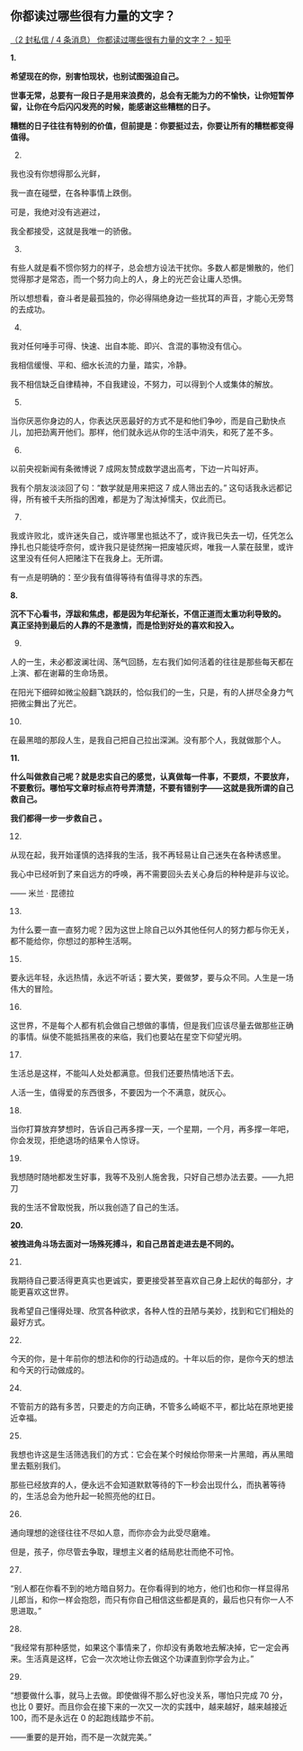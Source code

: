 ## 你都读过哪些很有力量的文字？
[（2 封私信 / 4 条消息） 你都读过哪些很有力量的文字？ - 知乎](https://www.zhihu.com/question/549563682/answer/2677227658)

 **1.**

**希望现在的你，别害怕现状，也别试图强迫自己。**

**世事无常，总要有一段日子是用来浪费的，总会有无能为力的不愉快，让你短暂停留，让你在今后闪闪发亮的时候，能感谢这些糟糕的日子。**

**糟糕的日子往往有特别的价值，但前提是：你要挺过去，你要让所有的糟糕都变得值得。**

2.

我也没有你想得那么光鲜，

我一直在碰壁，在各种事情上跌倒。

可是，我绝对没有逃避过，

我全都接受，这就是我唯一的骄傲。

3.

有些人就是看不惯你努力的样子，总会想方设法干扰你。多数人都是懒散的，他们觉得那才是常态，而一个努力向上的人，身上的光芒会让庸人恐惧。

所以想想看，奋斗者是最孤独的，你必得隔绝身边一些扰耳的声音，才能心无旁骛的去成功。

4.

我对任何唾手可得、快速、出自本能、即兴、含混的事物没有信心。

我相信缓慢、平和、细水长流的力量，踏实，冷静。

我不相信缺乏自律精神，不自我建设，不努力，可以得到个人或集体的解放。

5.

当你厌恶你身边的人，你表达厌恶最好的方式不是和他们争吵，而是自己勤快点儿，加把劲离开他们。那样，他们就永远从你的生活中消失，和死了差不多。

6.

以前央视新闻有条微博说 7 成网友赞成数学退出高考，下边一片叫好声。

我有个朋友淡淡回了句：“数学就是用来把这 7 成人筛出去的。” 这句话我永远都记得，所有被千夫所指的困难，都是为了淘汰掉懦夫，仅此而已。

7.

我或许败北，或许迷失自己，或许哪里也抵达不了，或许我已失去一切，任凭怎么挣扎也只能徒呼奈何，或许我只是徒然掬一把废墟灰烬，唯我一人蒙在鼓里，或许这里没有任何人把赌注下在我身上。无所谓。

有一点是明确的：至少我有值得等待有值得寻求的东西。

**8.**

**沉不下心看书，浮跋和焦虑，都是因为年纪渐长，不信正道而太重功利导致的。 真正坚持到最后的人靠的不是激情，而是恰到好处的喜欢和投入。**

9.

人的一生，未必都波澜壮阔、荡气回肠，左右我们如何活着的往往是那些每天都在上演、都在谢幕的生命场景。

在阳光下细碎如微尘般翻飞跳跃的，恰似我们的一生，只是，有的人拼尽全身力气把微尘舞出了光芒。

10.

在最黑暗的那段人生，是我自己把自己拉出深渊。没有那个人，我就做那个人。

**11.**

**什么叫做救自己呢？就是忠实自己的感觉，认真做每一件事，不要烦，不要放弃，不要敷衍。哪怕写文章时标点符号弄清楚，不要有错别字——这就是我所谓的自己救自己。**

**我们都得一步一步救自己 。**


12.

从现在起，我开始谨慎的选择我的生活，我不再轻易让自己迷失在各种诱惑里。

我心中已经听到了来自远方的呼唤，再不需要回头去关心身后的种种是非与议论。

—— 米兰 · 昆德拉

13.

为什么要一直一直努力呢？因为这世上除自己以外其他任何人的努力都与你无关，都不能给你，你想过的那种生活啊。

15.

要永远年轻，永远热情，永远不听话；要大笑，要做梦，要与众不同。人生是一场伟大的冒险。


16.

这世界，不是每个人都有机会做自己想做的事情，但是我们应该尽量去做那些正确的事情。纵使不能抵挡黑夜的来临，我们也要站在星空下仰望光明。


17.

生活总是这样，不能叫人处处都满意。但我们还要热情地活下去。

人活一生，值得爱的东西很多，不要因为一个不满意，就灰心。


18.

当你打算放弃梦想时，告诉自己再多撑一天，一个星期，一个月，再多撑一年吧，你会发现，拒绝退场的结果令人惊讶。


19.

我想随时随地都发生好事，我等不及别人施舍我，只好自己想办法去要。——九把刀

我的生活不曾取悦我，所以我创造了自己的生活。


**20.**

**被拽进角斗场去面对一场殊死搏斗，和自己昂首走进去是不同的。**


21.

我期待自己要活得更真实也更诚实，要更接受甚至喜欢自己身上起伏的每部分，才能更喜欢这世界。

我希望自己懂得处理、欣赏各种欲求，各种人性的丑陋与美妙，找到和它们相处的最好方式。


22.

今天的你，是十年前你的想法和你的行动造成的。十年以后的你，是你今天的想法和今天的行动做成的。


24.

不管前方的路有多苦，只要走的方向正确，不管多么崎岖不平，都比站在原地更接近幸福。


25.

我想也许这是生活筛选我们的方式：它会在某个时候给你带来一片黑暗，再从黑暗里去甄别我们。

那些已经放弃的人，便永远不会知道默默等待的下一秒会出现什么，而执著等待的，生活总会为他升起一轮照亮他的红日。


26.

通向理想的途径往往不尽如人意，而你亦会为此受尽磨难。

但是，孩子，你尽管去争取，理想主义者的结局悲壮而绝不可怜。

27.

“别人都在你看不到的地方暗自努力。在你看得到的地方，他们也和你一样显得吊儿郎当，和你一样会抱怨，而只有你自己相信这些都是真的，最后也只有你一人不思进取。”

28.

“我经常有那种感觉，如果这个事情来了，你却没有勇敢地去解决掉，它一定会再来。生活真是这样，它会一次次地让你去做这个功课直到你学会为止。”

29.

“想要做什么事，就马上去做。即使做得不那么好也没关系，哪怕只完成 70 分，也比 0 要好。而且你会在接下来的一次又一次的实践中，越来越好，越来越接近 100，而不是永远在 0 的起跑线踏步不前。


——重要的是开始，而不是一次就完美。”
